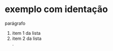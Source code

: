 <html>
        <body>
                <h1>exemplo com identação</h1>
                <p>parágrafo</p>
                <ol>
                        <li>item 1 da lista</li>
                        <li>item 2 da lista</li>.
                </li>
        </body>
</html>